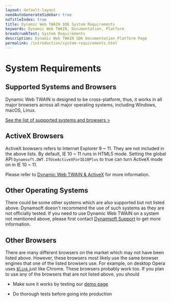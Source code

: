 ```yaml
---
layout: default-layout
needAutoGenerateSidebar: true
noTitleIndex: true
title: Dynamic Web TWAIN SDK System Requirements
keywords: Dynamic Web TWAIN, Documentation, Platform
breadcrumbText: System Requirements
description: Dynamic Web TWAIN SDK Documentation Platform Page
permalink: /introduction/system-requirements.html
---
```


# System Requirements

## Supported Systems and Browsers

Dynamic Web TWAIN is designed to be cross-platform, thus, it works in all major browsers across all major operating systems, including Windows, macOS, Linux. 

[See the list of supported systems and browsers >](https://www.dynamsoft.com/web-twain/features/)

## ActiveX Browsers

ActiveX browsers refers to Internet Explorer 9 ~ 11. They are not included in the above lists. By default, IE 10 ~ 11 runs in HTML5 mode. Setting the global API `Dynamsoft.DWT.IfUseActiveXForIE10Plus` to true can turn ActiveX mode on in IE 10 ~ 11.

Please refer to <a href="{{site.indepth}}development/activex.html" target="_blank">Dynamic Web TWAIN & ActiveX</a> for more information.

## Other Operating Systems

There could be some other systems which are also supported but not listed above. Dynamsoft doesn't recommend the use of such systems as they are not officially tested. If you need to use Dynamic Web TWAIN on a system not mentioned above, please first contact [Dynamsoft Support]({{site.about}}getsupport.html) to get more information.

## Other Browsers

There are many different browsers on the market which may not have been listed above. However, these browsers most likely use the same browser engines that one of the listed browsers use. For example, on desktop Opera uses [ `Blink` ](https://en.wikipedia.org/wiki/Blink_(web_engine)) just like Chrome. These browsers probably work too. If you plan to use any of the browsers that are not listed above, you should

- Make sure it works by testing our [demo page](https://demo.dynamsoft.com/dwt/online_demo_scan.aspx)

- Do thorough tests before going into production
